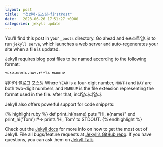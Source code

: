 ```yaml
---
layout: post
title:  "첫번째-포스팅-firstPost"
date:   2023-06-26 17:51:27 +0900
categories: jekyll update
---
```

You’ll find this post in your `_posts` directory. Go ahead and e포스트임다s to run `jekyll serve`, which launches a web server and auto-regenerates your site when a file is updated.

Jekyll requires blog post files to be named according to the following format:

`YEAR-MONTH-DAY-title.MARKUP`

위아더 블로그 포스팅 Where `YEAR` is a four-digit number, `MONTH` and `DAY` are both two-digit numbers, and `MARKUP` is the file extension representing the format used in the file. After that, incl얄라리얄라.

Jekyll also offers powerful support for code snippets:

{% highlight ruby %}
def print_hi(name)
  puts "Hi, #{name}"
end
print_hi('Tom')
#=> prints 'Hi, Tom' to STDOUT.
{% endhighlight %}

Check out the [Jekyll docs][jekyll-docs] for more info on how to get the most out of Jekyll. File all bugs/feature requests at [Jekyll’s GitHub repo][jekyll-gh]. If you have questions, you can ask them on [Jekyll Talk][jekyll-talk].

[jekyll-docs]: https://jekyllrb.com/docs/home
[jekyll-gh]:   https://github.com/jekyll/jekyll
[jekyll-talk]: https://talk.jekyllrb.com/
